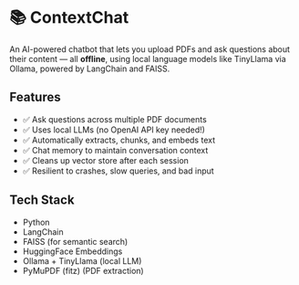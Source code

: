 # 📚 ContextChat

An AI-powered chatbot that lets you upload PDFs and ask questions about their content — all **offline**, using local language models like TinyLlama via Ollama, powered by LangChain and FAISS.


## Features
- ✅ Ask questions across multiple PDF documents
- ✅ Uses local LLMs (no OpenAI API key needed!)
- ✅ Automatically extracts, chunks, and embeds text
- ✅ Chat memory to maintain conversation context
- ✅ Cleans up vector store after each session
- ✅ Resilient to crashes, slow queries, and bad input

## Tech Stack
- Python
- LangChain
- FAISS (for semantic search)
- HuggingFace Embeddings
- Ollama + TinyLlama (local LLM)
- PyMuPDF (fitz) (PDF extraction)









